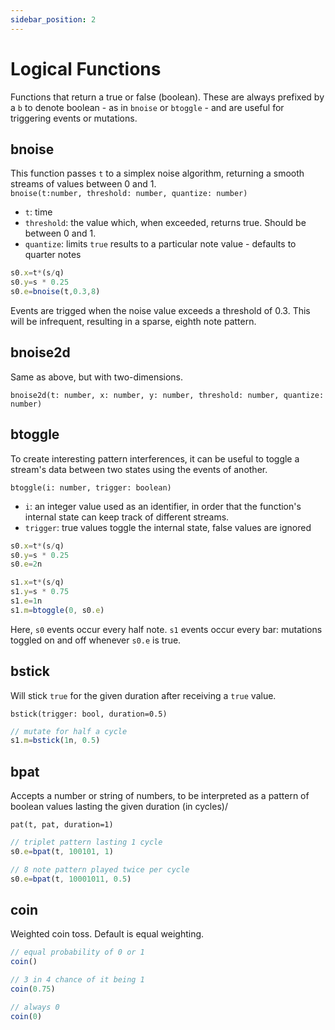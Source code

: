 ```yaml
---
sidebar_position: 2
---
```

# Logical Functions
Functions that return a true or false (boolean). These are always prefixed by a `b` to denote boolean - as in `bnoise` or `btoggle` - and are useful for triggering events or mutations.
## bnoise
This function passes `t` to a simplex noise algorithm, returning a smooth streams of values between 0 and 1.  
`bnoise(t:number, threshold: number, quantize: number)`
* `t`: time
* `threshold`: the value which, when exceeded, returns true. Should be between 0 and 1.
* `quantize`: limits `true` results to a particular note value - defaults to quarter notes

```js
s0.x=t*(s/q)
s0.y=s * 0.25
s0.e=bnoise(t,0.3,8)
```
Events are trigged when the noise value exceeds a threshold of 0.3. This will be infrequent, resulting in a sparse, eighth note pattern.

## bnoise2d
Same as above, but with two-dimensions.

`bnoise2d(t: number, x: number, y: number, threshold: number, quantize: number)`

## btoggle
To create interesting pattern interferences, it can be useful to toggle a stream's data between two states using the events of another.  

`btoggle(i: number, trigger: boolean)`
* `i`: an integer value used as an identifier, in order that the function's internal state can keep track of different streams.
* `trigger`: true values toggle the internal state, false values are ignored

```js
s0.x=t*(s/q)
s0.y=s * 0.25
s0.e=2n

s1.x=t*(s/q)
s1.y=s * 0.75
s1.e=1n
s1.m=btoggle(0, s0.e) 
```
Here, `s0` events occur every half note. `s1` events occur every bar: mutations toggled on and off whenever `s0.e` is true.

## bstick
Will stick `true` for the given duration after receiving a `true` value.

`bstick(trigger: bool, duration=0.5)`

```js
// mutate for half a cycle
s1.m=bstick(1n, 0.5)
```

## bpat
Accepts a number or string of numbers, to be interpreted as a pattern of boolean values lasting the given duration (in cycles)/

`pat(t, pat, duration=1)`

```js
// triplet pattern lasting 1 cycle
s0.e=bpat(t, 100101, 1)

// 8 note pattern played twice per cycle
s0.e=bpat(t, 10001011, 0.5)
```

## coin
Weighted coin toss. Default is equal weighting.

```js
// equal probability of 0 or 1
coin()

// 3 in 4 chance of it being 1
coin(0.75)

// always 0
coin(0)
```